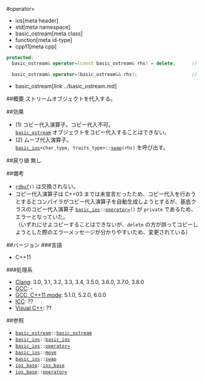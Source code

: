 #operator=
* ios[meta header]
* std[meta namespace]
* basic_ostream[meta class]
* function[meta id-type]
* cpp11[meta cpp]

```cpp
protected:
  basic_ostream& operator=(const basic_ostream& rhs) = delete;      // (1)

  basic_ostream& operator=(basic_ostream&& rhs);                    // (2)
```
* basic_ostream[link ../basic_ostream.md]


##概要
ストリームオブジェクトを代入する。


##効果
- (1) コピー代入演算子。コピー代入不可。  
    [`basic_ostream`](../basic_ostream.md) オブジェクトをコピー代入することはできない。
- (2) ムーブ代入演算子。  
    [`basic_ios`](../../ios/basic_ios.md)`<char_type, traits_type>::`[`swap`](../../ios/basic_ios/swap.md)`(rhs)` を呼び出す。


##戻り値
無し


##備考
- [`rdbuf`](../../ios/basic_ios/rdbuf.md)`()` は交換されない。
- コピー代入演算子は C++03 までは未宣言だったため、コピー代入を行おうとするとコンパイラがコピー代入演算子を自動生成しようとするが、基底クラスのコピー代入演算子 [`basic_ios`](../../ios/basic_ios.md)`::`[`operator=`](../../ios/basic_ios/op_assign.md)`()` が `private` であるため、エラーとなっていた。  
    （いずれにせよコピーすることはできないが、`delete` の方が誤ってコピーしようとした際のエラーメッセージが分かりやすいため、変更されている）


##バージョン
###言語
- C++11


###処理系
- [Clang](/implementation.md#clang): 3.0, 3.1, 3.2, 3.3, 3.4, 3.5.0, 3.6.0, 3.7.0, 3.8.0
- [GCC](/implementation.md#gcc): -
- [GCC, C++11 mode](/implementation.md#gcc): 5.1.0, 5.2.0, 6.0.0
- [ICC](/implementation.md#icc): ??
- [Visual C++](/implementation.md#visual_cpp): ??


##参照
- [`basic_ostream`](../basic_ostream.md)`::`[`basic_ostream`](op_constructor.md.nolink)
- [`basic_ios`](../../ios/basic_ios.md)`::`[`basic_ios`](../../ios/basic_ios/op_constructor.md)
- [`basic_ios`](../../ios/basic_ios.md)`::`[`operator=`](../../ios/basic_ios/op_assign.md)
- [`basic_ios`](../../ios/basic_ios.md)`::`[`move`](../../ios/basic_ios/move.md)
- [`basic_ios`](../../ios/basic_ios.md)`::`[`swap`](../../ios/basic_ios/swap.md)
- [`ios_base`](../../ios/ios_base.md)`::`[`ios_base`](../../ios/ios_base/op_constructor.md)
- [`ios_base`](../../ios/ios_base.md)`::`[`operator=`](../../ios/ios_base/op_assign.md)
